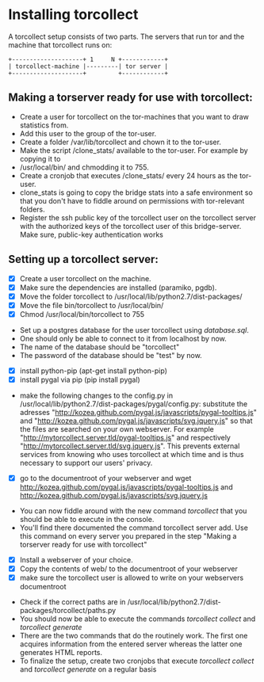 Installing torcollect
=====================

A torcollect setup consists of two parts. The servers that run tor and the machine that
torcollect runs on:

    +--------------------+ 1     N +------------+
    | torcollect-machine |---------| tor server |
    +--------------------+         +------------+

Making a torserver ready for use with torcollect:
-------------------------------------------------

* Create a user for torcollect on the tor-machines that you want to draw statistics from.
* Add this user to the group of the tor-user.
* Create a folder /var/lib/torcollect and chown it to the tor-user.
* Make the script /clone_stats/ available to the tor-user. For example by copying it to
* /usr/local/bin/ and chmodding it to 755.
* Create a cronjob that executes /clone_stats/ every 24 hours as the tor-user.
* clone_stats is going to copy the bridge stats into a safe environment so that you don't
  have to fiddle around on permissions with tor-relevant folders.
* Register the ssh public key of the torcollect user on the torcollect server with the authorized
  keys of the torcollect user of this bridge-server. Make sure, public-key authentication works

Setting up a torcollect server:
-------------------------------

* [x] Create a user torcollect on the machine.
* [x] Make sure the dependencies are installed (paramiko, pgdb).
* [x] Move the folder torcollect to /usr/local/lib/python2.7/dist-packages/
* [x] Move the file bin/torcollect to /usr/local/bin/
* [x] Chmod /usr/local/bin/torcollect to 755
* Set up a postgres database for the user torcollect using *database.sql*.
* One should only be able to connect to it from localhost by now.
* The name of the database should be "torcollect"
* The password of the database should be "test" by now.

* [x] install python-pip (apt-get install python-pip)
* [x] install pygal via pip (pip install pygal)
* make the following changes to the config.py in /usr/local/lib/python2.7/dist-packages/pygal/config.py:
  substitute the adresses "http://kozea.github.com/pygal.js/javascripts/pygal-tooltips.js" and
  "http://kozea.github.com/pygal.js/javascripts/svg.jquery.js" so that the files are searched on your
  own webserver. For example "http://mytorcollect.server.tld/pygal-tooltips.js" and respectively
  "http://mytorcollect.server.tld/svg.jquery.js". This prevents external services from knowing who
  uses torcollect at which time and is thus necessary to support our users' privacy.
* [x] go to the documentroot of your webserver and wget
  http://kozea.github.com/pygal.js/javascripts/pygal-tooltips.js
  and http://kozea.github.com/pygal.js/javascripts/svg.jquery.js

* You can now fiddle around with the new command *torcollect* that you should be
able to execute in the console.
* You'll find there documented the command torcollect server add. Use this command
on every server you prepared in the step "Making a torserver ready for use with torcollect"
* [x] Install a webserver of your choice.
* [x] Copy the contents of web/ to the documentroot of your webserver
* [x] make sure the torcollect user is allowed to write on your webservers documentroot 
* Check if the correct paths are in /usr/local/lib/python2.7/dist-packages/torcollect/paths.py
* You should now be able to execute the commands *torcollect collect* and *torcollect generate*
* There are the two commands that do the routinely work. The first one acquires information from
  the entered server whereas the latter one generates HTML reports.
* To finalize the setup, create two cronjobs that execute *torcollect collect* and *torcollect generate* on a regular basis

